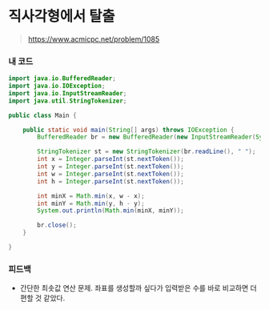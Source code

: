 # 직사각형에서 탈출

> https://www.acmicpc.net/problem/1085

### 내 코드

```java
import java.io.BufferedReader;
import java.io.IOException;
import java.io.InputStreamReader;
import java.util.StringTokenizer;

public class Main {

    public static void main(String[] args) throws IOException {
        BufferedReader br = new BufferedReader(new InputStreamReader(System.in));

        StringTokenizer st = new StringTokenizer(br.readLine(), " ");
        int x = Integer.parseInt(st.nextToken());
        int y = Integer.parseInt(st.nextToken());
        int w = Integer.parseInt(st.nextToken());
        int h = Integer.parseInt(st.nextToken());

        int minX = Math.min(x, w - x);
        int minY = Math.min(y, h - y);
        System.out.println(Math.min(minX, minY));

        br.close();
    }

}
```

### 피드백

- 간단한 최솟값 연산 문제. 좌표를 생성할까 싶다가 입력받은 수를 바로 비교하면 더 편할 것 같았다.